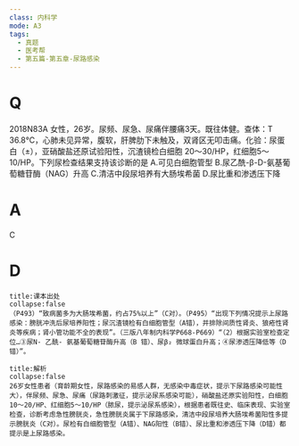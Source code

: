 ```yaml
---
class: 内科学
mode: A3
tags:
  - 真题
  - 医考帮
  - 第五篇-第五章-尿路感染
---
```


# Q
2018N83A 女性，26岁。尿频、尿急、尿痛伴腰痛3天。既往体健。查体：T 36.8℃，心肺未见异常，腹软，肝脾肋下未触及，双肾区无叩击痛。化验：尿蛋白（±），亚硝酸盐还原试验阳性，沉渣镜检白细胞 20～30/HP，红细胞5～10/HP。下列尿检查结果支持该诊断的是
A.可见白细胞管型
B.尿乙酰-β-D-氨基葡萄糖苷酶（NAG）升高
C.清洁中段尿培养有大肠埃希菌
D.尿比重和渗透压下降

# A
C
# D
```ad-note
title:课本出处
collapse:false
（P493）“致病菌多为大肠埃希菌，约占75%以上”（C对）。（P495）“出现下列情况提示上尿路感染：膀胱冲洗后尿培养阳性；尿沉渣镜检有白细胞管型（A错），并排除间质性肾炎、狼疮性肾炎等疾病；肾小管功能不全的表现”。（三版八年制内科学P668-P669）“（2）根据实验室检查定位…③尿N- 乙酰- 氨基葡萄糖苷酶升高（B 错）、尿β₂ 微球蛋白升高；④尿渗透压降低等（D 错）”。
```

```ad-summary
title:解析
collapse:false
26岁女性患者（育龄期女性，尿路感染的易感人群，无感染中毒症状，提示下尿路感染可能性大），伴尿频、尿急、尿痛（尿路刺激征，提示泌尿系感染可能），硝酸盐还原实验阳性，白细胞10～20/HP、红细胞5～10/HP（脓尿，提示泌尿系感染），根据患者既往史、临床表现、实验室检查，诊断考虑急性膀胱炎，急性膀胱炎属于下尿路感染，清洁中段尿培养大肠埃希菌阳性多提示膀胱炎（C对）。尿检有白细胞管型（A错）、NAG阳性（B错）、尿比重和渗透压下降（D错）都提示是上尿路感染。
```

